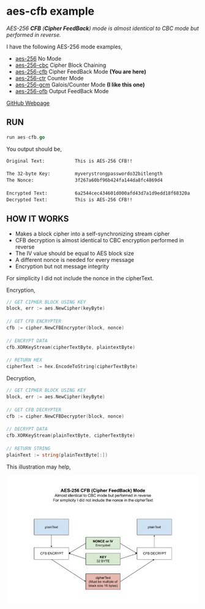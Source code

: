# aes-cfb example

_AES-256 **CFB** (**Cipher FeedBack**) mode
is almost identical to CBC mode but performed in reverse._

I have the following AES-256 mode examples,

* [aes-256](https://github.com/JeffDeCola/my-go-examples/tree/master/cryptography/symmetric-cryptography/aes-256)
  No Mode
* [aes-256-cbc](https://github.com/JeffDeCola/my-go-examples/tree/master/cryptography/symmetric-cryptography/aes-256-cbc)
  Cipher Block Chaining
* [aes-256-cfb](https://github.com/JeffDeCola/my-go-examples/tree/master/cryptography/symmetric-cryptography/aes-256-cfb)
  Cipher FeedBack Mode **(You are here)**
* [aes-256-ctr](https://github.com/JeffDeCola/my-go-examples/tree/master/cryptography/symmetric-cryptography/aes-256-ctr)
  Counter Mode
* [aes-256-gcm](https://github.com/JeffDeCola/my-go-examples/tree/master/cryptography/symmetric-cryptography/aes-256-gcm)
  Galois/Counter Mode **(I like this one)**
* [aes-256-ofb](https://github.com/JeffDeCola/my-go-examples/tree/master/cryptography/symmetric-cryptography/aes-256-ofb)
  Output FeedBack Mode

[GitHub Webpage](https://jeffdecola.github.io/my-go-examples/)

## RUN

```go
run aes-cfb.go
```

You output should be,

```txt
Original Text:           This is AES-256 CFB!!

The 32-byte Key:         myverystrongpasswordo32bitlength
The Nonce:               3f267a60bf96b424fa144da8fc4869d4

Encrypted Text:          6a2544cec434601d000afd43d7a1d9edd18f68320a
Decrypted Text:          This is AES-256 CFB!!
```

## HOW IT WORKS

* Makes a block cipher into a self-synchronizing stream cipher
* CFB decryption is almost identical to CBC encryption performed in reverse
* The IV value should be equal to AES block size
* A different nonce is needed for every message
* Encryption but not message integrity

For simplicity I did not include the nonce in the cipherText.

Encryption,

```go
// GET CIPHER BLOCK USING KEY
block, err := aes.NewCipher(keyByte)

// GET CFB ENCRYPTER
cfb := cipher.NewCFBEncrypter(block, nonce)

// ENCRYPT DATA
cfb.XORKeyStream(cipherTextByte, plaintextByte)

// RETURN HEX
cipherText := hex.EncodeToString(cipherTextByte)
```

Decryption,

```go
// GET CIPHER BLOCK USING KEY
block, err := aes.NewCipher(keyByte)

// GET CFB DECRYPTER
cfb := cipher.NewCFBDecrypter(block, nonce)

// DECRYPT DATA
cfb.XORKeyStream(plainTextByte, cipherTextByte)

// RETURN STRING
plainText := string(plainTextByte[:])
```

This illustration may help,

![IMAGE - aes-cfb - IMAGE](../../../docs/pics/aes-cfb.jpg)
